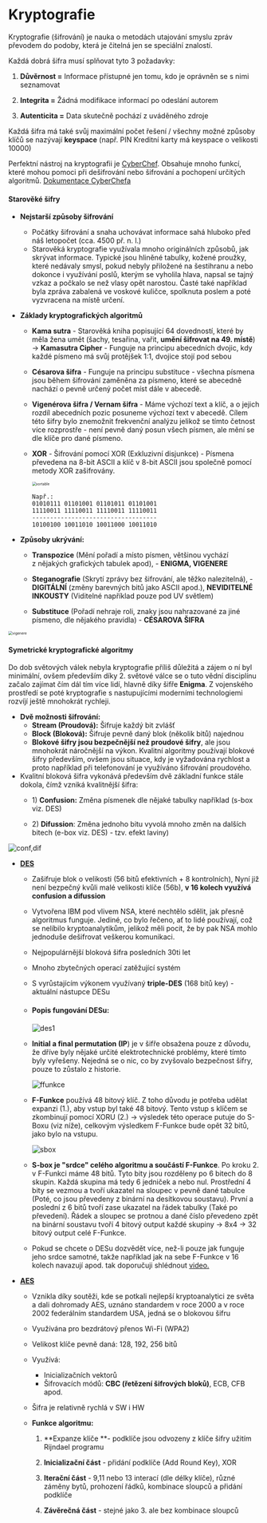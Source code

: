 # Kryptografie

Kryptografie (šifrování) je nauka o metodách utajování smyslu zpráv převodem do podoby, která je čitelná jen se speciální znalostí.

Každá dobrá šifra musí splňovat tyto 3 požadavky:

1. **Důvěrnost =** Informace přístupné jen tomu, kdo je oprávněn se s nimi seznamovat
2. **Integrita =** Žádná modifikace informací po odeslání autorem

3. **Autenticita =** Data skutečně pochází z uváděného zdroje

Každá šifra má také svůj maximální počet řešení / všechny možné způsoby klíčů se nazývají **keyspace** (např. PIN Kreditní karty má keyspace o velikosti 10000)

Perfektní nástroj na kryptografii je [CyberChef](https://gchq.github.io/CyberChef/). Obsahuje mnoho funkcí, které mohou pomoci při dešifrování nebo šifrování a pochopení určitých algoritmů. [Dokumentace CyberChefa](https://github.com/gchq/CyberChef)



#### **Starověké šifry**

- **Nejstarší způsoby šifrování** 
  - Počátky šifrování a snaha uchovávat informace sahá hluboko před náš letopočet (cca. 4500 př. n. l.)
  - Starověká kryptografie využívala mnoho originálních způsobů, jak skrývat informace. Typické jsou hliněné tabulky, kožené proužky, které nedávaly smysl, pokud nebyly přiložené na šestihranu a nebo dokonce i využívání poslů, kterým se vyholila hlava, napsal se tajný vzkaz a počkalo se než vlasy opět narostou. Časté také například byla zpráva zabalená ve voskové kuličce, spolknuta poslem a poté vyzvracena na místě určení.

- **Základy kryptografických algoritmů**

  - **Kama sutra** - Starověká kniha popisující 64 dovedností, které by měla žena umět (šachy, tesařina, vařit, **umění šifrovat na 49. místě**) -> **Kamasutra Cipher** - Funguje na principu abecedních dvojic, kdy každé písmeno má svůj protějšek 1:1, dvojice stojí pod sebou

  - **Césarova šifra** - Funguje na principu substituce - všechna písmena jsou během šifrování zaměněna za písmeno, které se abecedně nachází o pevně určený počet míst dále v abecedě.

  - **Vigenérova šifra / Vernam šifra** - Máme výchozí text a klíč, a o jejich rozdíl abecedních pozic posuneme výchozí text v abecedě. Cílem této šifry bylo znemožnit frekvenční analýzu jelikož se tímto četnost více rozprostře - není pevně daný posun všech písmen, ale mění se dle klíče pro dané písmeno.

  - **XOR** - Šifrování pomocí XOR (Exkluzivní disjunkce) - Písmena převedena na 8-bit ASCII a klíč v 8-bit ASCII jsou společně pomocí metody XOR zašifrovány.

    <img src="./Images/11-xor.png" alt="xortable" style="zoom:50%;" />

    ```
    Např.:
    01010111 01101001 01101011 01101001
    11110011 11110011 11110011 11110011
    -----------------------------------
    10100100 10011010 10011000 10011010
    ```

    

- **Způsoby ukrývání:**
  - **Transpozice** (Mění pořadí a místo písmen, většinou vychází z nějakých grafických tabulek apod), - **ENIGMA, VIGENERE**

  - **Steganografie** (Skrytí zprávy bez šifrování, ale těžko nalezitelná), - **DIGITÁLNÍ** (změny barevných bitů jako ASCII apod.), **NEVIDITELNÉ INKOUSTY** (Viditelné například pouze pod UV světlem)

  - **Substituce** (Pořadí nehraje roli, znaky jsou nahrazované za jiné písmeno, dle nějakého pravidla) - **CÉSAROVA ŠIFRA**

<img src="./Images/11-vigenere.png" alt="vigenere" style="zoom:50%;" />



#### **Symetrické kryptografické algoritmy**

Do dob světových válek nebyla kryptografie příliš důležitá a zájem o ní byl minimální, ovšem především díky 2. světové válce se o tuto vědní disciplínu začalo zajímat čím dál tím více lidí, hlavně díky šifře **Enigma**. Z vojenského prostředí se poté kryptografie s nastupujícími moderními technologiemi rozvíjí ještě mnohokrát rychleji. 

- **Dvě možnosti šifrování:**
  - **Stream (Proudová):** Šifruje každý bit zvlášť
  - **Block (Bloková):** Šifruje pevně daný blok (několik bitů) najednou
  - **Blokové šifry jsou bezpečnější než proudové šifry**, ale jsou mnohokrát náročnější na výkon. Kvalitní algoritmy používají blokové šifry především, ovšem jsou situace, kdy je vyžadována rychlost a proto například při telefonování je využíváno šifrování proudového.
- Kvalitní bloková šifra vykonává především dvě základní funkce stále dokola, čímž vzniká kvalitnější šifra:
  - 1\) **Confusion:** Změna písmenek dle nějaké tabulky například (s-box viz. DES)

  - 2\) **Difussion**: Změna jednoho bitu vyvolá mnoho změn na dalších bitech (e-box viz. DES) - tzv. efekt laviny)


![conf,dif](./Images/11-confusiondiffusion.png)



- <u>**DES**</u>

  - Zašifruje blok o velikosti (56 bitů efektivních + 8 kontrolních), Nyní již není bezpečný kvůli malé velikosti klíče (56b), **v 16 kolech využívá confusion a difussion**

  - Vytvořena IBM pod vlivem NSA, které nechtělo sdělit, jak přesně algoritmus funguje. Jediné, co bylo řečeno, ať to lidé používají, což se nelíbilo kryptoanalytikům, jelikož měli pocit, že by pak NSA mohlo jednoduše dešifrovat veškerou komunikaci.

  - Nejpopulárnější bloková šifra posledních 30ti let

  - Mnoho zbytečných operací zatěžující systém

  - S vyrůstajícím výkonem využívaný **triple-DES** (168 bitů key) - aktuální nástupce DESu

    

  - #### **Popis fungování DESu:**

    ![des1](./Images/11-des1.png)

  - **Initial a final permutation (IP**) je v šifře obsažena pouze z důvodu, že dříve byly nějaké určité elektrotechnické problémy, které tímto byly vyřešeny. Nejedná se o nic, co by zvyšovalo bezpečnost šifry, pouze to zůstalo z historie.

    ![ffunkce](./Images/11-ffunkce.png)

  - **F-Funkce** používá 48 bitový klíč. Z toho důvodu je potřeba udělat expanzi (1.), aby vstup byl také 48 bitový. Tento vstup s klíčem se zkombinují pomocí XORU (2.) -> výsledek této operace putuje do S-Boxu (viz níže), celkovým výsledkem F-Funkce bude opět 32 bitů, jako bylo na vstupu.

    ![sbox](./Images/11-sbox.png)

  - **S-box je "srdce" celého algoritmu a součástí F-Funkce**. Po kroku 2. v F-Funkci máme 48 bitů. Tyto bity jsou rozděleny po 6 bitech do 8 skupin. Každá skupina má tedy 6 jedniček a nebo nul. Prostřední 4 bity se vezmou a tvoří ukazatel na sloupec v pevně dané tabulce (Poté, co jsou převedeny z binární na desítkovou soustavu). První a poslední z 6 bitů tvoří zase ukazatel na řádek tabulky (Také po převedení). Řádek a sloupec se protnou a dané číslo převedeno zpět na binární soustavu tvoří 4 bitový output každé skupiny -> 8x4 -> 32 bitový output celé F-Funkce.

  - Pokud se chcete o DESu dozvědět více, než-li pouze jak funguje jeho srdce samotné, takže například jak na sebe F-Funkce v 16 kolech navazují apod. tak doporučuji shlédnout [video.](https://www.youtube.com/watch?v=kPBJIhpcZgE)



- <u>**AES**</u>
  - Vznikla díky soutěži, kde se potkali nejlepší kryptoanalytici ze světa a dali dohromady AES, uznáno standardem v roce 2000 a v roce 2002 federálním standardem USA, jedná se o blokovou šifru
  - Využívána pro bezdrátový přenos Wi-Fi (WPA2)
  - Velikost klíče pevně daná: 128, 192, 256 bitů
  - Využívá:
    -   Inicializačních vektorů
    -   Šifrovacích módů: **CBC (řetězení šifrových bloků)**, ECB, CFB apod.
  - Šifra je relativně rychlá v SW i HW
  - **Funkce algoritmu:**

    1.  **Expanze klíče **- podklíče jsou odvozeny z klíče šifry užitím Rijndael programu

    2.  **Inicializační část** - přidání podklíče (Add Round Key), XOR

    3.  **Iterační část** - 9,11 nebo 13 interací (dle délky klíče), různé záměny bytů, prohození řádků, kombinace sloupců a přidání podklíče

    4.  **Závěrečná část** - stejné jako 3. ale bez kombinace sloupců
